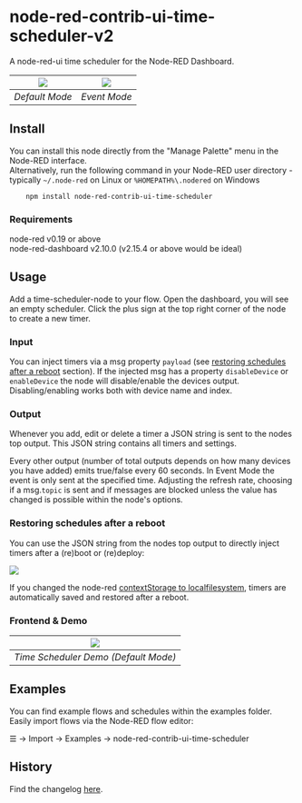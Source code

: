 # node-red-contrib-ui-time-scheduler-v2
A node-red-ui time scheduler for the Node-RED Dashboard.  

| ![](images/time-scheduler.jpg) | ![](images/time-scheduler-em.jpg) |
| :----------------------------: | :-------------------------------: |
|         *Default Mode*         |           *Event Mode*            |

## Install
  
You can install this node directly from the "Manage Palette" menu in the Node-RED interface.  
Alternatively, run the following command in your Node-RED user directory - typically `~/.node-red` on Linux or `%HOMEPATH%\.nodered` on Windows

        npm install node-red-contrib-ui-time-scheduler

### Requirements ###
node-red v0.19 or above  
node-red-dashboard v2.10.0 (v2.15.4 or above would be ideal)
  
## Usage
  
Add a time-scheduler-node to your flow. Open the dashboard, you will see an empty scheduler.
Click the plus sign at the top right corner of the node to create a new timer.
  
### Input
  
You can inject timers via a msg property `payload` (see [restoring schedules after a reboot](#Restoring-schedules-after-a-reboot) section). If the injected msg has a property `disableDevice` or `enableDevice` the node will disable/enable the devices output. Disabling/enabling works both with device name and index.
  
### Output
  
Whenever you add, edit or delete a timer a JSON string is sent to the nodes top output. This JSON string contains all timers and settings.

Every other output (number of total outputs depends on how many devices you have added) emits true/false every 60 seconds. In Event Mode the event is only sent at the specified time. Adjusting the refresh rate, choosing if a msg.`topic` is sent and if messages are blocked unless the value has changed is possible within the node's options.

### Restoring schedules after a reboot
  
You can use the JSON string from the nodes top output to directly inject timers after a (re)boot or (re)deploy:
  
![](images/time-scheduler-flow.jpg)
  
If you changed the node-red <a target="blank" href="https://nodered.org/docs/user-guide/context#context-stores">contextStorage to localfilesystem</a>, timers are automatically saved and restored after a reboot.
  
### Frontend & Demo
  
![](images/time-scheduler-demo.gif) |
:--: |
*Time Scheduler Demo (Default Mode)* |

## Examples
  
You can find example flows and schedules within the examples folder.
Easily import flows via the Node-RED flow editor:
  
☰ -> Import -> Examples -> node-red-contrib-ui-time-scheduler
  
## History
  
Find the changelog [here](CHANGELOG.md).
